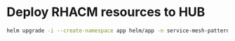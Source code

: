 # Deploy RHACM resources to HUB

```sh
helm upgrade -i --create-namespace app helm/app -n service-mesh-patterns
```
